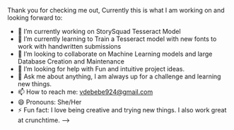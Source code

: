 Thank you for checking me out, Currently this is what I am working on and looking forward to:


- 🔭 I’m currently working on StorySquad Tesseract Model
- 🌱 I’m currently learning to Train a Tesseract model with new fonts to work with handwritten submissions
- 👯 I’m looking to collaborate on Machine Learning models and large Database Creation and Maintenance
- 🤔 I’m looking for help with Fun and intuitive project ideas.
- 💬 Ask me about anything, I am always up for a challenge and learning new things.
- 📫 How to reach me: vdebebe924@gmail.com
- 😄 Pronouns: She/Her
- ⚡ Fun fact: I love being creative and trying new things.  I also work great at crunchtime.
-->
<!--
**VPDeb/VPDeb** is a ✨ _special_ ✨ repository because its `README.md` (this file) appears on your GitHub profile.


- 🔭 I’m currently working on StorySquad Tesseract Model
- 🌱 I’m currently learning to Train a Tesseract model with new fonts to work with handwritten submissions
- 👯 I’m looking to collaborate on Machine Learning models and large Database Creation and Maintenance
- 🤔 I’m looking for help with Fun and intuitive project ideas.
- 💬 Ask me about anything, I am always up for a challenge and learning new things.
- 📫 How to reach me: vdebebe924@gmail.com
- 😄 Pronouns: She/Her
- ⚡ Fun fact: I love being creative and trying new things.  I also work great at crunchtime.
-->
